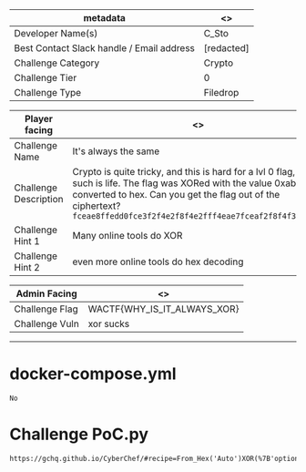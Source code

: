 | metadata | <> |
|--- | --- |
| Developer Name(s) | C_Sto |
| Best Contact Slack handle / Email address | [redacted] |
| Challenge Category | Crypto |
| Challenge Tier | 0 |
| Challenge Type | Filedrop |

| Player facing | <> |
|--- | --- |
|Challenge Name | It's always the same |
|Challenge Description | Crypto is quite tricky, and this is hard for a lvl 0 flag, but such is life. The flag was XORed with the value 0xab, then converted to hex. Can you get the flag out of the ciphertext? `fceae8ffedd0fce3f2f4e2f8f4e2fff4eae7fceaf2f8f4f3e4f9d6` | 
|Challenge Hint 1 | Many online tools do XOR |
|Challenge Hint 2 |  even more online tools do hex decoding |

| Admin Facing | <> |
|--- | --- |
|Challenge Flag| WACTF{WHY_IS_IT_ALWAYS_XOR} |
|Challenge Vuln| xor sucks |
---

# docker-compose.yml

```
No
```

# Challenge PoC.py
```
https://gchq.github.io/CyberChef/#recipe=From_Hex('Auto')XOR(%7B'option':'Hex','string':'ab'%7D,'Standard',false)&input=ZmNlYWU4ZmZlZGQwZmNlM2YyZjRlMmY4ZjRlMmZmZjRlYWU3ZmNlYWYyZjhmNGYzZTRmOWQ2
```